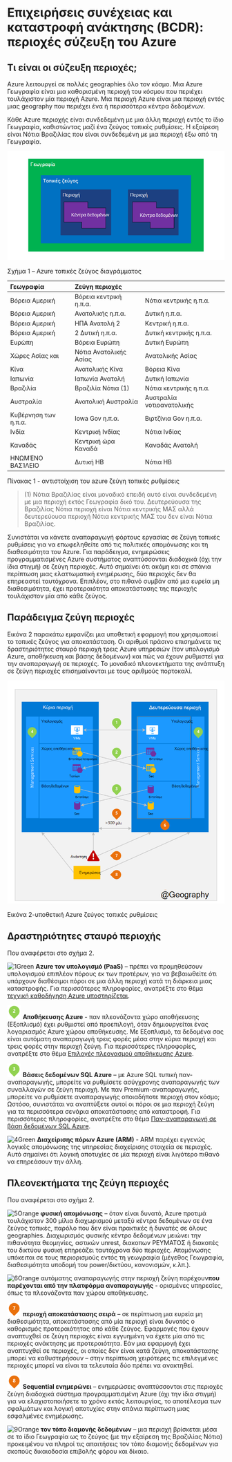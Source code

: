 <properties
    pageTitle="Επιχειρήσεις συνέχειας και καταστροφή ανάκτησης (BCDR): περιοχές σύζευξη του Azure | Microsoft Azure"
    description="Azure τοπικές ζεύγη εξασφαλίζουν ότι εφαρμογές είναι ανθεκτικά κατά τη διάρκεια αποτυχίες κέντρου δεδομένων."
    services="site-recovery"
    documentationCenter=""
    authors="rayne-wiselman"
    manager="jwhit"
    editor=""/>

<tags
    ms.service="site-recovery"
    ms.workload="storage-backup-recovery"
    ms.tgt_pltfrm="na"
    ms.devlang="na"
    ms.topic="article"
    ms.date="08/23/2016"
    ms.author="raynew"/>

# <a name="business-continuity-and-disaster-recovery-bcdr-azure-paired-regions"></a>Επιχειρήσεις συνέχειας και καταστροφή ανάκτησης (BCDR): περιοχές σύζευξη του Azure

## <a name="what-are-paired-regions"></a>Τι είναι οι σύζευξη περιοχές;

Azure λειτουργεί σε πολλές geographies όλο τον κόσμο. Μια Azure Γεωγραφία είναι μια καθορισμένη περιοχή του κόσμου που περιέχει τουλάχιστον μία περιοχή Azure. Μια περιοχή Azure είναι μια περιοχή εντός μιας geography που περιέχει ένα ή περισσότερα κέντρα δεδομένων.

Κάθε Azure περιοχής είναι συνδεδεμένη με μια άλλη περιοχή εντός το ίδιο Γεωγραφία, καθιστώντας μαζί ένα ζεύγος τοπικές ρυθμίσεις. Η εξαίρεση είναι Νότια Βραζιλίας που είναι συνδεδεμένη με μια περιοχή έξω από τη Γεωγραφία.


![AzureGeography](./media/best-practices-availability-paired-regions/GeoRegionDataCenter.png)

Σχήμα 1 – Azure τοπικές ζεύγος διαγράμματος



| Γεωγραφία     |  Ζεύγη περιοχές  |                     |
| :-------------| :-------------   | :-------------      |
| Βόρεια Αμερική | Βόρεια κεντρική η.π.α. | Νότια κεντρικής η.π.α.    |
| Βόρεια Αμερική | Ανατολικής η.π.α.          | Δυτική η.π.α.             |
| Βόρεια Αμερική | ΗΠΑ Ανατολή 2        | Κεντρική η.π.α.          |
| Βόρεια Αμερική | 2 Δυτική η.π.α.        | Δυτική κεντρικής η.π.α.     |
| Ευρώπη        | Βόρεια Ευρώπη     | Δυτική Ευρώπη         |
| Χώρες Ασίας και          | Νότια Ανατολικής Ασίας  | Ανατολικής Ασίας           |
| Κίνα         | Ανατολικής Κίνα       | Βόρεια Κίνα         |
| Ιαπωνία         | Ιαπωνία Ανατολή       | Δυτική Ιαπωνία          |
| Βραζιλία        | Βραζιλία Νότια (1) | Νότια κεντρικής η.π.α.    |
| Αυστραλία     | Ανατολική Αυστραλία   | Αυστραλία νοτιοανατολικής |
| Κυβέρνηση των η.π.α. | Iowa Gov η.π.α.      | Βιρτζίνια Gov η.π.α.     |
| Ινδία         | Κεντρική Ινδίας    | Νότια Ινδίας         |
| Καναδάς        | Κεντρική ώρα Καναδά   | Καναδάς Ανατολή         |
| ΗΝΩΜΈΝΟ ΒΑΣΊΛΕΙΟ            | Δυτική ΗΒ          | Νότια ΗΒ            |

Πίνακας 1 - αντιστοίχιση του azure ζεύγη τοπικές ρυθμίσεις

> (1) Νότια Βραζιλίας είναι μοναδικό επειδή αυτό είναι συνδεδεμένη με μια περιοχή εκτός Γεωγραφία δικό του. Δευτερεύουσα της Βραζιλίας Νότια περιοχή είναι Νότια κεντρικής ΜΑΣ αλλά δευτερεύουσα περιοχή Νότια κεντρικής ΜΑΣ του δεν είναι Νότια Βραζιλίας.

Συνιστάται να κάνετε αναπαραγωγή φόρτους εργασίας σε ζεύγη τοπικές ρυθμίσεις για να επωφεληθείτε από τις πολιτικές απομόνωσης και τη διαθεσιμότητα του Azure. Για παράδειγμα, ενημερώσεις προγραμματισμένες Azure συστήματος αναπτύσσονται διαδοχικά (όχι την ίδια στιγμή) σε ζεύγη περιοχές. Αυτό σημαίνει ότι ακόμη και σε σπάνια περίπτωση μιας ελαττωματική ενημέρωσης, δύο περιοχές δεν θα επηρεαστεί ταυτόχρονα. Επιπλέον, στο πιθανό συμβάν από μια ευρεία μη διαθεσιμότητα, έχει προτεραιότητα αποκατάστασης της περιοχής τουλάχιστον μία από κάθε ζεύγος.

## <a name="an-example-of-paired-regions"></a>Παράδειγμα ζεύγη περιοχές
Εικόνα 2 παρακάτω εμφανίζει μια υποθετική εφαρμογή που χρησιμοποιεί το τοπικές ζεύγος για αποκατάσταση. Οι αριθμοί πράσινο επισημάνετε τις δραστηριότητες σταυρό περιοχή τρεις Azure υπηρεσιών (τον υπολογισμό Azure, αποθήκευση και βάσης δεδομένων) και πώς να έχουν ρυθμιστεί για την αναπαραγωγή σε περιοχές. Το μοναδικό πλεονεκτήματα της ανάπτυξη σε ζεύγη περιοχές επισημαίνονται με τους αριθμούς πορτοκαλί.


![Επισκόπηση των πλεονεκτημάτων ζεύγη περιοχής](./media/best-practices-availability-paired-regions/PairedRegionsOverview2.png)

Εικόνα 2-υποθετική Azure ζεύγος τοπικές ρυθμίσεις

## <a name="cross-region-activities"></a>Δραστηριότητες σταυρό περιοχής
Που αναφέρεται στο σχήμα 2.

![1Green](./media/best-practices-availability-paired-regions/1Green.png) **Azure τον υπολογισμό (PaaS)** – πρέπει να προμηθεύσουν υπολογισμού επιπλέον πόρους εκ των προτέρων, για να βεβαιωθείτε ότι υπάρχουν διαθέσιμοι πόροι σε μια άλλη περιοχή κατά τη διάρκεια μιας καταστροφής. Για περισσότερες πληροφορίες, ανατρέξτε στο θέμα [τεχνική καθοδήγηση Azure υποστηρίζεται](./resiliency/resiliency-technical-guidance.md).

![2Green](./media/best-practices-availability-paired-regions/2Green.png) **Αποθήκευσης Azure** - παν πλεονάζοντα χώρο αποθήκευσης (Εξοπλισμό) έχει ρυθμιστεί από προεπιλογή, όταν δημιουργείται ένας λογαριασμός Azure χώρου αποθήκευσης. Με Εξοπλισμό, τα δεδομένα σας είναι αυτόματη αναπαραγωγή τρεις φορές μέσα στην κύρια περιοχή και τρεις φορές στην περιοχή ζεύγη. Για περισσότερες πληροφορίες, ανατρέξτε στο θέμα [Επιλογές πλεονασμού αποθήκευσης Azure](storage/storage-redundancy.md).


![3Green](./media/best-practices-availability-paired-regions/3Green.png) **Βάσεις δεδομένων SQL Azure** – με Azure SQL τυπική παν-αναπαραγωγής, μπορείτε να ρυθμίσετε ασύγχρονης αναπαραγωγής των συναλλαγών σε ζεύγη περιοχή. Με παν Premium-αναπαραγωγής, μπορείτε να ρυθμίσετε αναπαραγωγής οποιαδήποτε περιοχή στον κόσμο; Ωστόσο, συνιστάται να αναπτύξετε αυτοί οι πόροι σε μια περιοχή ζεύγη για τα περισσότερα σενάρια αποκατάστασης από καταστροφή. Για περισσότερες πληροφορίες, ανατρέξτε στο θέμα [Παν-αναπαραγωγή σε βάση δεδομένων SQL Azure](./sql-database/sql-database-geo-replication-overview.md).

![4Green](./media/best-practices-availability-paired-regions/4Green.png) **Διαχείρισης πόρων Azure (ARM)** - ARM παρέχει εγγενώς λογικές απομόνωσης της υπηρεσίας διαχείρισης στοιχεία σε περιοχές. Αυτό σημαίνει ότι λογική αποτυχίες σε μία περιοχή είναι λιγότερο πιθανό να επηρεάσουν την άλλη.

## <a name="benefits-of-paired-regions"></a>Πλεονεκτήματα της ζεύγη περιοχές
Που αναφέρεται στο σχήμα 2.  

![5Orange](./media/best-practices-availability-paired-regions/5Orange.png)
**φυσική απομόνωσης** – όταν είναι δυνατό, Azure προτιμά τουλάχιστον 300 μίλια διαχωρισμού μεταξύ κέντρα δεδομένων σε ένα ζεύγος τοπικές, παρόλο που δεν είναι πρακτικές ή δυνατές σε όλους geographies. Διαχωρισμός φυσικής κέντρο δεδομένων μειώνει την πιθανότητα θεομηνίες, αστικών unrest, διακοπων ΡΕΥΜΑΤΟΣ ή διακοπές του δικτύου φυσική επηρεάζει ταυτόχρονα δύο περιοχές. Απομόνωσης υπόκειται σε τους περιορισμούς εντός τη γεωγραφία (μέγεθος Γεωγραφία, διαθεσιμότητα υποδομή του power/δικτύου, κανονισμών, κ.λπ.).  

![6Orange](./media/best-practices-availability-paired-regions/6Orange.png)
αυτόματης αναπαραγωγής στην περιοχή ζεύγη παρέχουν**που παρέχονται από την πλατφόρμα αναπαραγωγής** - ορισμένες υπηρεσίες, όπως τα πλεονάζοντα παν χώρου αποθήκευσης.

![7Orange](./media/best-practices-availability-paired-regions/7Orange.png)
**περιοχή αποκατάστασης σειρά** – σε περίπτωση μια ευρεία μη διαθεσιμότητα, αποκατάστασης από μία περιοχή είναι δυνατός ο καθορισμός προτεραιότητας από κάθε ζεύγος. Εφαρμογές που έχουν αναπτυχθεί σε ζεύγη περιοχές είναι εγγυημένη να έχετε μία από τις περιοχές ανάκτησης με προτεραιότητα. Εάν μια εφαρμογή έχει αναπτυχθεί σε περιοχές, οι οποίες δεν είναι κατά ζεύγη, αποκατάστασης μπορεί να καθυστερήσουν – στην περίπτωση χειρότερες τις επιλεγμένες περιοχές μπορεί να είναι τα τελευταία δύο πρέπει να ανακτηθεί.

![8Orange](./media/best-practices-availability-paired-regions/8Orange.png)
**Sequential ενημερώνει** – ενημερώσεις αναπτύσσονται στις περιοχές ζεύγη διαδοχικά σύστημα προγραμματισμένη Azure (όχι την ίδια στιγμή) για να ελαχιστοποιήσετε το χρόνο εκτός λειτουργίας, το αποτέλεσμα των σφαλμάτων και λογική αποτυχίες στην σπάνια περίπτωση μιας εσφαλμένες ενημέρωσης.


![9Orange](./media/best-practices-availability-paired-regions/9Orange.png)
**τον τόπο διαμονής δεδομένων** – μια περιοχή βρίσκεται μέσα σε το ίδιο Γεωγραφία ως το ζεύγος (με την εξαίρεση της Βραζιλίας Νότια) προκειμένου να πληροί τις απαιτήσεις τον τόπο διαμονής δεδομένων για σκοπούς δικαιοδοσία επιβολής φόρου και δίκαιο.

